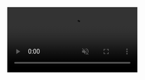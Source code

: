 <div class="embed-responsive embed-responsive-16by9"><video playsinline="playsinline" muted="muted" type="video/mp4" autoplay="autoplay" loop="loop" controls="controls" src="/assets/why-join/voting-custodians.mp4"/></div>